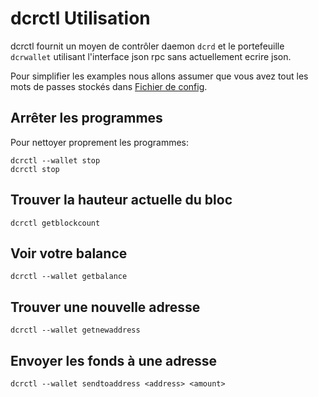# **<i class="fa fa-hdd-o"></i> dcrctl Utilisation**

dcrctl fournit un moyen de contrôler daemon `dcrd` et le portefeuille
`dcrwallet` utilisant l'interface json rpc sans actuellement ecrire json.

Pour simplifier les examples nous allons assumer que vous avez tout les mots de passes stockés dans [Fichier de config](/advanced/storing-login-details.md).

## <i class="fa fa-power-off"></i> Arrêter les programmes

Pour nettoyer proprement les programmes:

```no-highlight
dcrctl --wallet stop
dcrctl stop
```

## <i class="fa fa-arrow-up"></i> Trouver la hauteur actuelle du bloc

```no-highlight
dcrctl getblockcount
```

## <i class="fa fa-dollar"></i> Voir votre balance

```no-highlight
dcrctl --wallet getbalance
```

## <i class="fa fa-inbox"></i> Trouver une nouvelle adresse

```no-highlight
dcrctl --wallet getnewaddress
```

## <i class="fa fa-rocket"></i> Envoyer les fonds à une adresse

```
dcrctl --wallet sendtoaddress <address> <amount>
```

